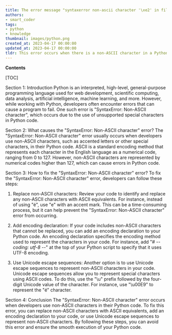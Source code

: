```yaml
---
title: The error message "syntaxerror non-ascii character '\xe2' in file" is related to python
authors:
- smart_coder
tags:
- python
- knowledge
thumbnail: images/python.png
created_at: 2023-04-17 00:00:00
updated_at: 2023-04-17 00:00:00
tldr: This error occurs when there is a non-ASCII character in a Python file that is being interpreted as ASCII.
---
```


**Contents**

[TOC]

Section 1: Introduction
Python is an interpreted, high-level, general-purpose programming language used for web development, scientific computing, data analysis, artificial intelligence, machine learning, and more. However, while working with Python, developers often encounter errors that can cause a program to fail. One such error is "SyntaxError: Non-ASCII character", which occurs due to the use of unsupported special characters in Python code.

Section 2: What causes the "SyntaxError: Non-ASCII character" error?
The "SyntaxError: Non-ASCII character" error usually occurs when developers use non-ASCII characters, such as accented letters or other special characters, in their Python code. ASCII is a standard encoding method that represents each character in the English language as a numerical code, ranging from 0 to 127. However, non-ASCII characters are represented by numerical codes higher than 127, which can cause errors in Python code.

Section 3: How to fix the "SyntaxError: Non-ASCII character" error?
To fix the "SyntaxError: Non-ASCII character" error, developers can follow these steps:

1. Replace non-ASCII characters: Review your code to identify and replace any non-ASCII characters with ASCII equivalents. For instance, instead of using "é", use "e" with an accent mark. This can be a time-consuming process, but it can help prevent the "SyntaxError: Non-ASCII character" error from occurring.

2. Add encoding declaration: If your code includes non-ASCII characters that cannot be replaced, you can add an encoding declaration to your Python code. An encoding declaration specifies the encoding method used to represent the characters in your code. For instance, add "# -*- coding: utf-8 -*-" at the top of your Python script to specify that it uses UTF-8 encoding.

3. Use Unicode escape sequences: Another option is to use Unicode escape sequences to represent non-ASCII characters in your code. Unicode escape sequences allow you to represent special characters using ASCII codes. To do this, use the "\u" prefix followed by the four-digit Unicode value of the character. For instance, use "\u00E9" to represent the "é" character.

Section 4: Conclusion
The "SyntaxError: Non-ASCII character" error occurs when developers use non-ASCII characters in their Python code. To fix this error, you can replace non-ASCII characters with ASCII equivalents, add an encoding declaration to your code, or use Unicode escape sequences to represent non-ASCII characters. By following these steps, you can avoid this error and ensure the smooth execution of your Python code.
